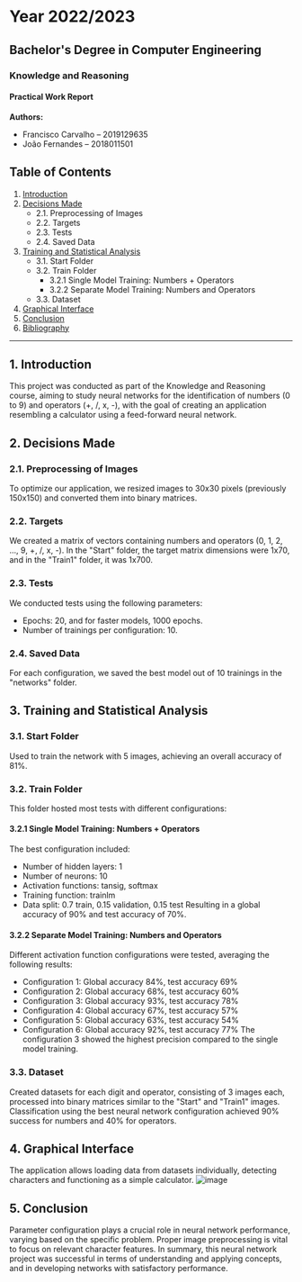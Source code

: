# Year 2022/2023
## Bachelor's Degree in Computer Engineering
### Knowledge and Reasoning
#### Practical Work Report

**Authors:**
- Francisco Carvalho – 2019129635
- João Fernandes – 2018011501

## Table of Contents
1. [Introduction](#introduction)
2. [Decisions Made](#decisions-made)
   - 2.1. Preprocessing of Images
   - 2.2. Targets
   - 2.3. Tests
   - 2.4. Saved Data
3. [Training and Statistical Analysis](#training-and-statistical-analysis)
   - 3.1. Start Folder
   - 3.2. Train Folder
     - 3.2.1 Single Model Training: Numbers + Operators
     - 3.2.2 Separate Model Training: Numbers and Operators
   - 3.3. Dataset
4. [Graphical Interface](#graphical-interface)
5. [Conclusion](#conclusion)
6. [Bibliography](#bibliography)

---

## 1. Introduction
This project was conducted as part of the Knowledge and Reasoning course, aiming to study neural networks for the identification of numbers (0 to 9) and operators (+, /, x, -), with the goal of creating an application resembling a calculator using a feed-forward neural network.

## 2. Decisions Made
### 2.1. Preprocessing of Images
To optimize our application, we resized images to 30x30 pixels (previously 150x150) and converted them into binary matrices.

### 2.2. Targets
We created a matrix of vectors containing numbers and operators (0, 1, 2, ..., 9, +, /, x, -). In the "Start" folder, the target matrix dimensions were 1x70, and in the "Train1" folder, it was 1x700.

### 2.3. Tests
We conducted tests using the following parameters:
- Epochs: 20, and for faster models, 1000 epochs.
- Number of trainings per configuration: 10.

### 2.4. Saved Data
For each configuration, we saved the best model out of 10 trainings in the "networks" folder.

## 3. Training and Statistical Analysis
### 3.1. Start Folder
Used to train the network with 5 images, achieving an overall accuracy of 81%.

### 3.2. Train Folder
This folder hosted most tests with different configurations:
#### 3.2.1 Single Model Training: Numbers + Operators
The best configuration included:
- Number of hidden layers: 1
- Number of neurons: 10
- Activation functions: tansig, softmax
- Training function: trainlm
- Data split: 0.7 train, 0.15 validation, 0.15 test
Resulting in a global accuracy of 90% and test accuracy of 70%.

#### 3.2.2 Separate Model Training: Numbers and Operators
Different activation function configurations were tested, averaging the following results:
- Configuration 1: Global accuracy 84%, test accuracy 69%
- Configuration 2: Global accuracy 68%, test accuracy 60%
- Configuration 3: Global accuracy 93%, test accuracy 78%
- Configuration 4: Global accuracy 67%, test accuracy 57%
- Configuration 5: Global accuracy 63%, test accuracy 54%
- Configuration 6: Global accuracy 92%, test accuracy 77%
The configuration 3 showed the highest precision compared to the single model training.

### 3.3. Dataset
Created datasets for each digit and operator, consisting of 3 images each, processed into binary matrices similar to the "Start" and "Train1" images. Classification using the best neural network configuration achieved 90% success for numbers and 40% for operators.

## 4. Graphical Interface
The application allows loading data from datasets individually, detecting characters and functioning as a simple calculator.
![image](https://github.com/inclyner/Neural_Network_drawing_calculator/assets/84443911/d1502805-1c39-44f5-b67b-bd60f5f3abd7)


## 5. Conclusion
Parameter configuration plays a crucial role in neural network performance, varying based on the specific problem. Proper image preprocessing is vital to focus on relevant character features. In summary, this neural network project was successful in terms of understanding and applying concepts, and in developing networks with satisfactory performance.


